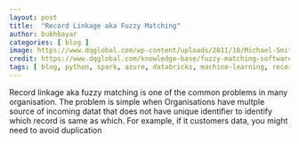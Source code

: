 ```yaml
---
layout: post
title:  "Record Linkage aka Fuzzy Matching"
author: bukhbayar
categories: [ blog ]
image: https://www.dqglobal.com/wp-content/uploads/2011/10/Michael-Smithm.smith@designs.com_-1.png
credit: https://www.dqglobal.com/knowledge-base/fuzzy-matching-software
tags: [ blog, python, spark, azure, databricks, machine-learning, record-linkage, fuzzy-matching ]
---
```


Record linkage aka fuzzy matching is one of the common problems in many organisation. The problem is simple when Organisations have multple source of incoming datat that does not have unique identifier to identify which record is same as which. For example, if it customers data, you might need to avoid duplication